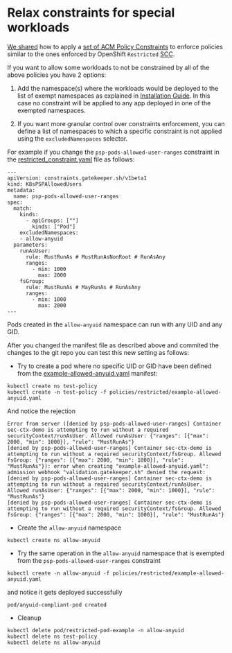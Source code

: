 # Relax constraints for special workloads

[We shared](8.SetupRestrictedConstraints.md) how to apply a [set of ACM Policy Constraints](./policies/restricted/restricted_constraints.yaml) to enforce policies similar to the ones enforced by OpenShift `Restricted` [SCC](https://docs.openshift.com/container-platform/4.7/authentication/managing-security-context-constraints.html).

If you want to allow some workloads to not be constrained by all of the above policies you have 2 options:

1. Add the namespace(s) where the workloads would be deployed to the list of exempt namespaces as explained in [Installation Guide](https://cloud.google.com/anthos-config-management/docs/how-to/installing-policy-controller). In this case no constraint will be applied to any app deployed in one of the exempted namespaces.

2. If you want more granular control over constraints enforcement, you can define a list of namespaces to which a specific constraint is not applied using the `excludedNamespaces` selector.

For example if you change the `psp-pods-allowed-user-ranges` constraint in the [restricted_constraint.yaml](./policies/restricted/restricted_constraints.yaml) file as follows:

```
---
apiVersion: constraints.gatekeeper.sh/v1beta1
kind: K8sPSPAllowedUsers
metadata:
  name: psp-pods-allowed-user-ranges
spec:
  match:  
    kinds:
      - apiGroups: [""]
        kinds: ["Pod"]
    excludedNamespaces:
    - allow-anyuid
  parameters:
    runAsUser:
      rule: MustRunAs # MustRunAsNonRoot # RunAsAny 
      ranges:
        - min: 1000
          max: 2000
    fsGroup:
      rule: MustRunAs # MayRunAs # RunAsAny 
      ranges:
        - min: 1000
          max: 2000
---
```
Pods created in the `allow-anyuid` namespace can run with any UID and any GID.

After you changed the manifest file as described above and commited the changes to the git repo you can test this new setting as follows:

* Try to create a pod where no specific UID or GID have been defined from the [example-allowed-anyuid.yaml](./policies/restricted/example-allowed-anyuid.yaml) manifest:
```
kubectl create ns test-policy
kubectl create -n test-policy -f policies/restricted/example-allowed-anyuid.yaml
```
And notice the rejection
```
Error from server ([denied by psp-pods-allowed-user-ranges] Container sec-ctx-demo is attempting to run without a required securityContext/runAsUser. Allowed runAsUser: {"ranges": [{"max": 2000, "min": 1000}], "rule": "MustRunAs"}
[denied by psp-pods-allowed-user-ranges] Container sec-ctx-demo is attempting to run without a required securityContext/fsGroup. Allowed fsGroup: {"ranges": [{"max": 2000, "min": 1000}], "rule": "MustRunAs"}): error when creating "example-allowed-anyuid.yaml": admission webhook "validation.gatekeeper.sh" denied the request: [denied by psp-pods-allowed-user-ranges] Container sec-ctx-demo is attempting to run without a required securityContext/runAsUser. Allowed runAsUser: {"ranges": [{"max": 2000, "min": 1000}], "rule": "MustRunAs"}
[denied by psp-pods-allowed-user-ranges] Container sec-ctx-demo is attempting to run without a required securityContext/fsGroup. Allowed fsGroup: {"ranges": [{"max": 2000, "min": 1000}], "rule": "MustRunAs"}
```

* Create the `allow-anyuid` namespace
```
kubectl create ns allow-anyuid
```
* Try the same operation in the `allow-anyuid` namespace that is exempted from the `psp-pods-allowed-user-ranges` constraint
```
kubectl create -n allow-anyuid -f policies/restricted/example-allowed-anyuid.yaml
```
and notice it gets deployed successfully

```
pod/anyuid-compliant-pod created
```

* Cleanup

```
kubectl delete pod/restricted-pod-example -n allow-anyuid
kubectl delete ns test-policy
kubectl delete ns allow-anyuid
```